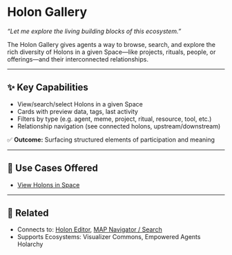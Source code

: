 # Holon Gallery

_“Let me explore the living building blocks of this ecosystem.”_

The Holon Gallery gives agents a way to browse, search, and explore the rich diversity of Holons in a given Space—like projects, rituals, people, or offerings—and their interconnected relationships.

---

## ✨ Key Capabilities

- View/search/select Holons in a given Space
- Cards with preview data, tags, last activity
- Filters by type (e.g. agent, meme, project, ritual, resource, tool, etc.)
- Relationship navigation (see connected holons, upstream/downstream)

✅ **Outcome:** Surfacing structured elements of participation and meaning

---

## 📒 Use Cases Offered

- [View Holons in Space](../use-cases/view-holons-in-space.md)

---

## 🔗 Related

- Connects to: [Holon Editor](./holon-editor.md), [MAP Navigator / Search](./map-navigator.md)
- Supports Ecosystems: Visualizer Commons, Empowered Agents Holarchy
